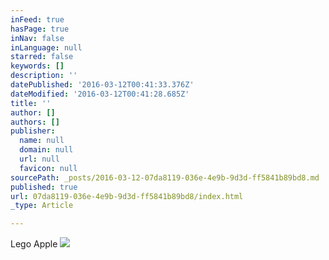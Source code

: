 ```yaml
---
inFeed: true
hasPage: true
inNav: false
inLanguage: null
starred: false
keywords: []
description: ''
datePublished: '2016-03-12T00:41:33.376Z'
dateModified: '2016-03-12T00:41:28.685Z'
title: ''
author: []
authors: []
publisher:
  name: null
  domain: null
  url: null
  favicon: null
sourcePath: _posts/2016-03-12-07da8119-036e-4e9b-9d3d-ff5841b89bd8.md
published: true
url: 07da8119-036e-4e9b-9d3d-ff5841b89bd8/index.html
_type: Article

---
```

Lego Apple
![](https://the-grid-user-content.s3-us-west-2.amazonaws.com/a519ffa5-efea-40bf-a61a-e266aca2bd6f.jpg)